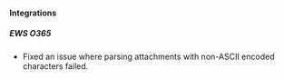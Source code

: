 
#### Integrations

##### EWS O365
- Fixed an issue where parsing attachments with non-ASCII encoded characters failed.